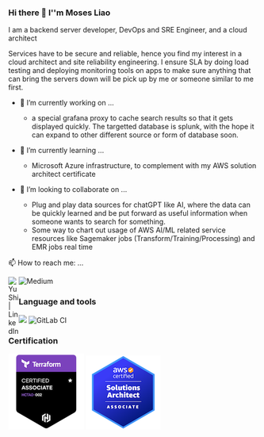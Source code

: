 ### Hi there 👋 I''m Moses Liao

I am a backend server developer, DevOps and SRE Engineer, and a cloud architect

Services have to be secure and reliable, hence you find my interest in a cloud architect and site reliability engineering. I ensure SLA by doing load testing and deploying monitoring tools on apps to make sure anything that can bring the servers down will be pick up by me or someone similar to me first.

- 🔭 I’m currently working on ...

    * a special grafana proxy to cache search results so that it gets displayed quickly. The targetted database is splunk, with the hope it can expand to other different source or form of database soon.

- 🌱 I’m currently learning ...
    * Microsoft Azure infrastructure, to complement with my AWS solution architect certificate

- 👯 I’m looking to collaborate on ...
    * Plug and play data sources for chatGPT like AI, where the data can be quickly learned and be put forward as useful information when someone wants to search for something.
    * Some way to chart out usage of AWS AI/ML related service resources like Sagemaker jobs (Transform/Training/Processing) and EMR jobs real time

📫 How to reach me: ...

<a href="https://www.linkedin.com/in/mosesliao/"><img align="left" src="https://raw.githubusercontent.com/yushi1007/yushi1007/main/images/linkedin.svg" alt="Yu Shi | LinkedIn" width="21px"/></a>

![Medium](https://img.shields.io/badge/Medium-12100E?style=for-the-badge&logo=medium&logoColor=white)
### Language and tools

![](https://img.shields.io/badge/Code-Ruby_on_Rails-informational?style=flat&logo=Ruby-On-Rails&color=CC0000)
![GitLab CI](https://img.shields.io/badge/gitlab%20ci-%23181717.svg?style=for-the-badge&logo=gitlab&logoColor=white)

### Certification
[![Terraform](img/hashicorp-certified-terraform-associate-002.png)](https://www.credly.com/badges/45f29b07-b773-45f1-8557-e86101ec4ac0/public_url)
![](img/aws-certified-solutions-architect-associate.png)

<!--
**mosesliao/mosesliao** is a ✨ _special_ ✨ repository because its `README.md` (this file) appears on your GitHub profile.

Here are some ideas to get you started:

- 🔭 I’m currently working on ...
- 🌱 I’m currently learning ...
- 👯 I’m looking to collaborate on ...
- 🤔 I’m looking for help with ...
- 💬 Ask me about ...
- 📫 How to reach me: ...
- 😄 Pronouns: ...
- ⚡ Fun fact: ...
-->
